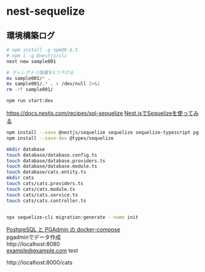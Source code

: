 # nest-sequelize


## 環境構築ログ

```sh
# npm install -g npm@9.6.5
# npm i -g @nestjs/cli
nest new sample001

# ディレクトリ階層を1つ下げる
mv sample001/* .
mv sample001/.* . > /dev/null 2>&1
rm -rf sample001/

npm run start:dev
```

https://docs.nestjs.com/recipes/sql-sequelize
[Nest.jsでSequelizeを使ってみる](https://qiita.com/teracy164/items/2cea15e6abd560a4cea6)

```sh
npm install --save @nestjs/sequelize sequelize sequelize-typescript pg
npm install --save-dev @types/sequelize

mkdir database
touch database/database.config.ts
touch database/database.providers.ts
touch database/database.module.ts
touch database/cats.entity.ts
mkdir cats
touch cats/cats.providers.ts
touch cats/cats.module.ts
touch cats/cats.service.ts
touch cats/cats.controller.ts


npx sequelize-cli migration:generate --name init

```



[PostgreSQL と PGAdmin の docker-compose](https://qiita.com/Akhr/items/8d5b5127ee971a640253)  
pgadminでデータ作成  
http://localhost:8080  
example@example.com
test

http://localhost:8000/cats
